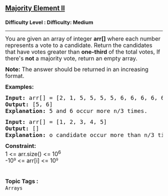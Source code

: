 <h2><a href="https://www.geeksforgeeks.org/problems/majority-vote/1?page=3&difficulty=Medium&status=unsolved,attempted&sortBy=accuracy">Majority Element II</a></h2><h3>Difficulty Level : Difficulty: Medium</h3><hr><div class="problems_problem_content__Xm_eO"><p><span style="font-size: 18px;">You are given an array of integer <strong>arr[]</strong> where each number represents a vote to a candidate. Return the candidates that have votes greater than <strong>one-third</strong> of the total votes, If there's <strong>not</strong> a majority vote, return an empty array.&nbsp;</span></p>
<p><strong><span style="font-size: 18px;">Note:</span></strong><span style="font-size: 18px;"> The answer should be returned in an increasing format.</span></p>
<p><span style="font-size: 18px;"><strong>Examples:</strong></span></p>
<pre><span style="font-size: 18px;"><strong>Input: </strong>arr[] = [</span><span style="font-size: 18px;">2, 1, 5, 5, 5, 5, 6, 6, 6, 6, 6]
<strong>Output: </strong>[5, 6]
<strong>Explanation: </strong>5 and 6 occur more n/3 times.</span></pre>
<pre><span style="font-size: 18px;"><strong>Input: </strong>arr[] = [1, 2, 3, 4, 5]
<strong>Output: </strong>[]<br><strong>Explanation: </strong>o candidate occur more than n/3 times.</span></pre>
<p><strong><span style="font-size: 18px;">Constraint:</span></strong><br><span style="font-size: 18px;">1 &lt;= arr.size() &lt;= 10<sup>6</sup><br>-</span><span style="font-size: 18px;">10</span><sup>9</sup><span style="font-size: 18px;">&nbsp;&lt;= arr[i] &lt;= 10</span><sup>9</sup></p></div><br><p><span style=font-size:18px><strong>Topic Tags : </strong><br><code>Arrays</code>&nbsp;